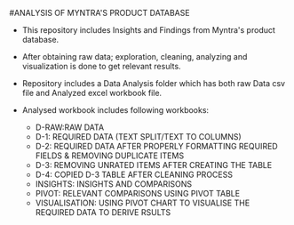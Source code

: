 #ANALYSIS OF MYNTRA'S PRODUCT DATABASE
- This repository includes Insights and Findings from Myntra's product database.
- After obtaining raw data; exploration, cleaning, analyzing and visualization is done to get relevant results.
- Repository includes a Data Analysis folder which has both raw Data csv file and Analyzed excel workbook file.
  
- Analysed workbook includes following workbooks:
    + D-RAW:RAW DATA
    + D-1:	REQUIRED DATA (TEXT SPLIT/TEXT TO COLUMNS)
    + D-2:	REQUIRED DATA AFTER PROPERLY FORMATTING REQUIRED FIELDS & REMOVING DUPLICATE ITEMS
    + D-3:	REMOVING  UNRATED ITEMS AFTER CREATING THE TABLE
    + D-4:	COPIED D-3 TABLE AFTER CLEANING PROCESS
    + INSIGHTS:	INSIGHTS AND COMPARISONS
    + PIVOT:	RELEVANT COMPARISONS USING PIVOT TABLE
    + VISUALISATION:	USING PIVOT CHART TO VISUALISE THE REQUIRED DATA TO DERIVE RSULTS

